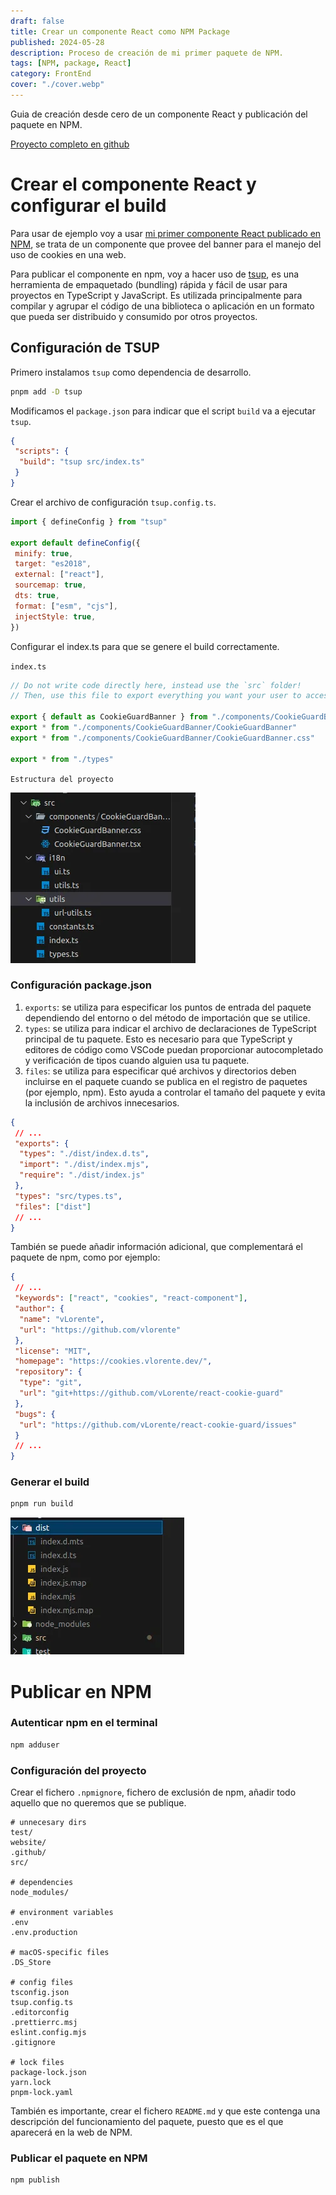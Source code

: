 ```yaml
---
draft: false
title: Crear un componente React como NPM Package
published: 2024-05-28
description: Proceso de creación de mi primer paquete de NPM.
tags: [NPM, package, React]
category: FrontEnd
cover: "./cover.webp"
---
```


Guia de creación desde cero de un componente React y publicación del paquete en NPM.

[Proyecto completo en github](https://github.com/vLorente/react-cookie-guard)

# Crear el componente React y configurar el build

Para usar de ejemplo voy a usar [mi primer componente React publicado en NPM](https://www.npmjs.com/package/react-cookie-guard), se trata de un componente que provee del banner para el manejo del uso de cookies en una web.

Para publicar el componente en npm, voy a hacer uso de [tsup](https://tsup.egoist.dev/#what-can-it-bundle), es una herramienta de empaquetado (bundling) rápida y fácil de usar para proyectos en TypeScript y JavaScript. Es utilizada principalmente para compilar y agrupar el código de una biblioteca o aplicación en un formato que pueda ser distribuido y consumido por otros proyectos.

## Configuración de TSUP

Primero instalamos `tsup` como dependencia de desarrollo.

```bash
pnpm add -D tsup
```

Modificamos el `package.json` para indicar que el script `build` va a ejecutar `tsup`.

```json
{
 "scripts": {
  "build": "tsup src/index.ts"
 }
}
```

Crear el archivo de configuración `tsup.config.ts`.

```javascript
import { defineConfig } from "tsup"

export default defineConfig({
 minify: true,
 target: "es2018",
 external: ["react"],
 sourcemap: true,
 dts: true,
 format: ["esm", "cjs"],
 injectStyle: true,
})
```

Configurar el index.ts para que se genere el build correctamente.

`index.ts`

```javascript
// Do not write code directly here, instead use the `src` folder!
// Then, use this file to export everything you want your user to access.

export { default as CookieGuardBanner } from "./components/CookieGuardBanner/CookieGuardBanner"
export * from "./components/CookieGuardBanner/CookieGuardBanner"
export * from "./components/CookieGuardBanner/CookieGuardBanner.css"

export * from "./types"
```

`Estructura del proyecto`

![Estructura del proyecto](./project.webp)

### Configuración package.json

1. `exports`: se utiliza para especificar los puntos de entrada del paquete dependiendo del entorno o del método de importación que se utilice.
2. `types`: se utiliza para indicar el archivo de declaraciones de TypeScript principal de tu paquete. Esto es necesario para que TypeScript y editores de código como VSCode puedan proporcionar autocompletado y verificación de tipos cuando alguien usa tu paquete.
3. `files`: se utiliza para especificar qué archivos y directorios deben incluirse en el paquete cuando se publica en el registro de paquetes (por ejemplo, npm). Esto ayuda a controlar el tamaño del paquete y evita la inclusión de archivos innecesarios.

```json
{
 // ...
 "exports": {
  "types": "./dist/index.d.ts",
  "import": "./dist/index.mjs",
  "require": "./dist/index.js"
 },
 "types": "src/types.ts",
 "files": ["dist"]
 // ...
}
```

También se puede añadir información adicional, que complementará el paquete de npm, como por ejemplo:

```json
{
 // ...
 "keywords": ["react", "cookies", "react-component"],
 "author": {
  "name": "vLorente",
  "url": "https://github.com/vlorente"
 },
 "license": "MIT",
 "homepage": "https://cookies.vlorente.dev/",
 "repository": {
  "type": "git",
  "url": "git+https://github.com/vLorente/react-cookie-guard"
 },
 "bugs": {
  "url": "https://github.com/vLorente/react-cookie-guard/issues"
 }
 // ...
}
```

### Generar el build

```bash
pnpm run build
```

![build](dist.webp)

# Publicar en NPM

### Autenticar npm en el terminal

```bash
npm adduser
```

### Configuración del proyecto

Crear el fichero `.npmignore`, fichero de exclusión de npm, añadir todo aquello que no queremos que se publique.

```
# unnecesary dirs
test/
website/
.github/
src/

# dependencies
node_modules/

# environment variables
.env
.env.production

# macOS-specific files
.DS_Store

# config files
tsconfig.json
tsup.config.ts
.editorconfig
.prettierrc.msj
eslint.config.mjs
.gitignore

# lock files
package-lock.json
yarn.lock
pnpm-lock.yaml
```

También es importante, crear el fichero `README.md` y que este contenga una descripción del funcionamiento del paquete, puesto que es el que aparecerá en la web de NPM.

### Publicar el paquete en NPM

```bash
npm publish
```
